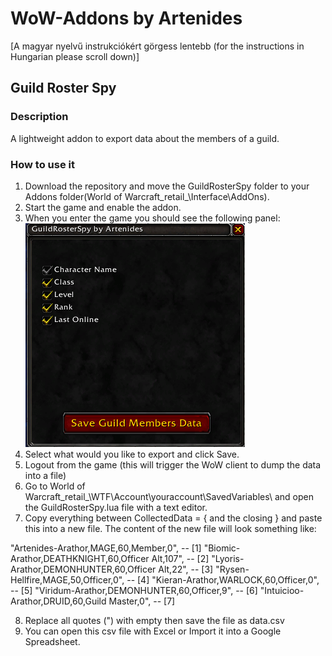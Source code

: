 # WoW-Addons by Artenides

[A magyar nyelvű instrukciókért görgess lentebb (for the instructions in Hungarian please scroll down)]

## Guild Roster Spy

### Description
A lightweight addon to export data about the members of a guild.

### How to use it
1. Download the repository and move the GuildRosterSpy folder to your Addons folder(World of Warcraft\_retail_\Interface\AddOns\).
2. Start the game and enable the addon.
3. When you enter the game you should see the following panel:
![Screenshot1](documentation/images/grs_panel.png)
4. Select what would you like to export and click Save.
5. Logout from the game (this will trigger the WoW client to dump the data into a file)
6. Go to World of Warcraft\_retail_\WTF\Account\youraccount\SavedVariables\ and open the GuildRosterSpy.lua file with a text editor.
7. Copy everything between CollectedData = { and the closing } and paste this into a new file. The content of the new file will look something like:

"Artenides-Arathor,MAGE,60,Member,0", -- [1]
	"Biomic-Arathor,DEATHKNIGHT,60,Officer Alt,107", -- [2]
	"Lyoris-Arathor,DEMONHUNTER,60,Officer Alt,22", -- [3]
	"Rysen-Hellfire,MAGE,50,Officer,0", -- [4]
	"Kieran-Arathor,WARLOCK,60,Officer,0", -- [5]
	"Viridum-Arathor,DEMONHUNTER,60,Officer,9", -- [6]
	"Intuicioo-Arathor,DRUID,60,Guild Master,0", -- [7]
  
  8. Replace all quotes (") with empty then save the file as data.csv
  9. You can open this csv file with Excel or Import it into a Google Spreadsheet.
